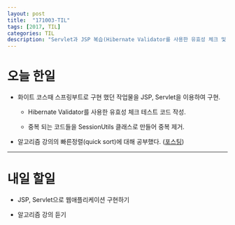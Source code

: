 ```yaml
---
layout: post
title:  "171003-TIL"
tags: [2017, TIL]
categories: TIL
description: "Servlet과 JSP 복습(Hibernate Validator를 사용한 유효성 체크 및 중복 제거) 및 알고리즘(quick sort)"
---
```


오늘 한일
========

- 화이트 코스때 스프링부트로 구현 했던 작업물을 JSP, Servlet을 이용하여 구현.

  - Hibernate Validator를 사용한 유효성 체크 테스트 코드 작성.

  - 중복 되는 코드들을 SessionUtils 클래스로 만들어 중복 제거.


- 알고리즘 강의의 빠른정렬(quick sort)에 대해 공부했다. ([포스팅](https://hue9010.github.io/%EC%95%8C%EA%B3%A0%EB%A6%AC%EC%A6%98/%EB%B9%A0%EB%A5%B8%EC%A0%95%EB%A0%AC(quicksort)/))  

---

내일 할일
=========

- JSP, Servlet으로 웹애플리케이션 구현하기

- 알고리즘 강의 듣기
